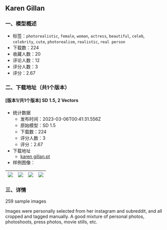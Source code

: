## Karen Gillan
### 一、模型概述

- 标签：`photorealistic`, `female`, `woman`, `actress`, `beautiful`, `celeb`, `celebrity`, `cute`, `photorealism`, `realistic`, `real person`
- 下载数：224
- 收藏人数：20
- 评论人数：12
- 评分人数：3
- 评分：2.67

### 二、下载地址（共1个版本）

#### [版本1/共1个版本] SD 1.5, 2 Vectors

- 统计数据
  - 发布时间：2023-03-06T00:41:31.556Z
  - 原始模型：SD 1.5
  - 下载数：224
  - 评分人数：3
  - 评分：2.67
- 下载地址
  - [karen gillan.pt](https://civitai.com/api/download/models/17929)
- 样例图像：

| <img src="https://image.civitai.com/xG1nkqKTMzGDvpLrqFT7WA/a859583a-7146-41bd-3cbb-d472820ed700/width=450/183547.jpeg" /> | <img src="https://image.civitai.com/xG1nkqKTMzGDvpLrqFT7WA/783fe47f-5d3c-46e1-d8d4-30815777cc00/width=450/183554.jpeg" /> | <img src="https://image.civitai.com/xG1nkqKTMzGDvpLrqFT7WA/756bbee0-8cad-4391-3546-84e6550e2500/width=450/183549.jpeg" /> | <img src="https://image.civitai.com/xG1nkqKTMzGDvpLrqFT7WA/6558b049-1ff7-4c90-e737-3819d254b700/width=450/183551.jpeg" /> |
| ---- | ---- | ---- | ---- |


### 三、详情
<p>259 sample images</p><p>Images were personally selected from her instagram and subreddit, and all cropped and tagged manually. A good mixture of personal photos, photoshoots, press photos, movie stills, etc.</p>